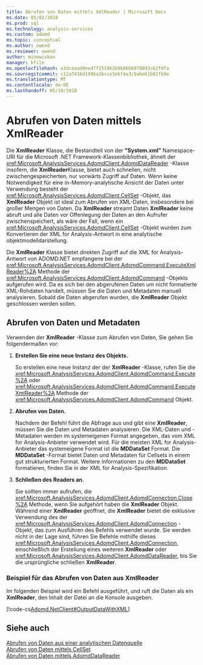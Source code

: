 ```yaml
---
title: Abrufen von Daten mittels XmlReader | Microsoft Docs
ms.date: 05/02/2018
ms.prod: sql
ms.technology: analysis-services
ms.custom: adomd
ms.topic: conceptual
ms.author: owend
ms.reviewer: owend
author: minewiskan
manager: kfile
ms.openlocfilehash: e3dceaad0eed7f251962b9b86b6979093c62fdfa
ms.sourcegitcommit: c12a7416d1996a3bcce3ebf4a3c9abe61b02fb9e
ms.translationtype: MT
ms.contentlocale: de-DE
ms.lasthandoff: 05/10/2018
---
```

# <a name="retrieving-data-using-the-xmlreader"></a>Abrufen von Daten mittels XmlReader
  Die **XmlReader** Klasse, die Bestandteil von der **"System.xml"** Namespace-URI für die Microsoft .NET Framework-Klassenbibliothek, ähnelt der <xref:Microsoft.AnalysisServices.AdomdClient.AdomdDataReader> -Klasse insofern, die **XmlReader**Klasse, bietet auch schnellen, nicht zwischengespeicherten, nur vorwärts Zugriff auf Daten. Wenn keine Notwendigkeit für eine in-Memory-analytische Ansicht der Daten unter Verwendung besteht der <xref:Microsoft.AnalysisServices.AdomdClient.CellSet> -Objekt, das **XmlReader** Objekt ist ideal zum Abrufen von XML-Daten, insbesondere bei großer Mengen von Daten. Da **XmlReader** streamt Daten **XmlReader** keine abruft und alle Daten vor Offenlegung der Daten an den Aufrufer zwischenspeichert, als wäre der Fall, wenn ein <xref:Microsoft.AnalysisServices.AdomdClient.CellSet> -Objekt wurden zum Konvertieren der XML for Analysis-Antwort in eine analytische objektmodelldarstellung.  
  
 Die **XmlReader** Klasse bietet direkten Zugriff auf die XML for Analysis-Antwort von ADOMD.NET empfangene bei der <xref:Microsoft.AnalysisServices.AdomdClient.AdomdCommand.ExecuteXmlReader%2A> Methode der <xref:Microsoft.AnalysisServices.AdomdClient.AdomdCommand> -Objekts aufgerufen wird. Da es sich bei den abgerufenen Daten um nicht formatierte XML-Rohdaten handelt, müssen Sie die Daten und Metadaten manuell analysieren. Sobald die Daten abgerufen wurden, die **XmlReader** Objekt geschlossen werden sollen.  
  
## <a name="retrieving-data-and-metadata"></a>Abrufen von Daten und Metadaten  
 Verwenden der **XmlReader** -Klasse zum Abrufen von Daten, Sie gehen Sie folgendermaßen vor:  
  
1.  **Erstellen Sie eine neue Instanz des Objekts.**  
  
     So erstellen eine neue Instanz der der **XmlReader** -Klasse, rufen Sie die <xref:Microsoft.AnalysisServices.AdomdClient.AdomdCommand.Execute%2A> oder <xref:Microsoft.AnalysisServices.AdomdClient.AdomdCommand.ExecuteXmlReader%2A> Methode der <xref:Microsoft.AnalysisServices.AdomdClient.AdomdCommand> Objekt.  
  
2.  **Abrufen von Daten.**  
  
     Nachdem der Befehl führt die Abfrage aus und gibt eine **XmlReader**, müssen Sie die Daten und Metadaten analysieren. Die XML-Daten und -Metadaten werden im systemeigenen Format angegeben, das vom XML for Analysis-Anbieter verwendet wird. Für die meisten XML for Analysis-Anbieter das systemeigene Format ist die **MDDataSet** Format. Die **MDDataSet** -Format bietet Daten und Metadaten für Cellsets in einem gut strukturierten Format. Weitere Informationen zu den **MDDataSet** formatieren, finden Sie in der XML for Analysis-Spezifikation.  
  
3.  **Schließen des Readers an.**  
  
     Sie sollten immer aufrufen, die <xref:Microsoft.AnalysisServices.AdomdClient.AdomdConnection.Close%2A> Methode, wenn Sie aufgehört haben die **XmlReader** Objekt. Während einer **XmlReader** geöffnet, die **XmlReader** bietet die exklusive Verwendung des der <xref:Microsoft.AnalysisServices.AdomdClient.AdomdConnection> -Objekt, das zum Ausführen des Befehls verwendet wurde. Sie werden nicht in der Lage sind, führen Sie Befehle mithilfe dieses <xref:Microsoft.AnalysisServices.AdomdClient.AdomdConnection>, einschließlich der Erstellung eines weiteren **XmlReader** oder <xref:Microsoft.AnalysisServices.AdomdClient.AdomdDataReader>, bis Sie die ursprüngliche schließen **XmlReader**.  
  
### <a name="example-of-retrieving-data-from-the-xmlreader"></a>Beispiel für das Abrufen von Daten aus XmlReader  
 Im folgenden Beispiel wird ein Befehl ausgeführt, und ruft die Daten als ein **XmlReader**, den Inhalt der Datei an die Konsole ausgeben.  
  
 [!code-cs[Adomd.NetClient#OutputDataWithXML](../../analysis-services/multidimensional-models-adomd-net-client/codesnippet/csharp/retrieving-data-using-th_1_1.cs)]  
  
## <a name="see-also"></a>Siehe auch  
 [Abrufen von Daten aus einer analytischen Datenquelle](../../analysis-services/multidimensional-models-adomd-net-client/retrieving-data-from-an-analytical-data-source.md)   
 [Abrufen von Daten mittels CellSet](../../analysis-services/multidimensional-models-adomd-net-client/retrieving-data-using-the-cellset.md)   
 [Abrufen von Daten mittels AdomdDataReader](../../analysis-services/multidimensional-models-adomd-net-client/retrieving-data-using-the-adomddatareader.md)  
  
  
